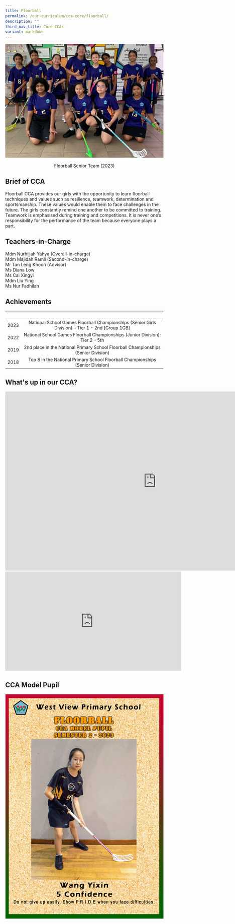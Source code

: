 ```yaml
---
title: Floorball
permalink: /our-curriculum/cca-core/floorball/
description: ""
third_nav_title: Core CCAs
variant: markdown
---
```

![](/images/Core%20CCAs/floorball_senior_team_2023.PNG)
 
<p style="text-align:center;">Floorball Senior Team (2023)
</p>

Brief of CCA
------------

Floorball CCA provides our girls with the opportunity to learn floorball techniques and values such as resilience, teamwork, determination and sportsmanship. These values would enable them to face challenges in the future. The girls constantly remind one another to be committed to training. Teamwork is emphasised during training and competitions. It is never one’s responsibility for the performance of the team because everyone plays a part.

Teachers-in-Charge
------------------

Mdm Nurhijjah Yahya (Overall-in-charge)<br>
Mdm Majidah Ramli (Second-in-charge)<br>
Mr Tan Leng Khoon (Advisor)<br>
Ms Diana Low<br>
Ms Cai Xingyi<br>
Mdm Liu Ying<br>
Ms Nur Fadhilah<br>

Achievements
------------

|&nbsp;|&nbsp;|
|:---:|:---:|
|2023|National School Games Floorball Championships (Senior Girls Division) – Tier 1 - 2nd [Group 1GB]|
|2022|National School Games Floorball Championships (Junior Division): Tier 2 – 5th|
|2019|2nd place in the National Primary School Floorball Championships (Senior Division)|
|2018|Top 8 in the National Primary School Floorball Championships (Senior Division)|

What's up in our CCA?
---------------------

<iframe allowfullscreen="true" height="569" width="960" frameborder="0" src="https://docs.google.com/presentation/d/e/2PACX-1vSw1YWWh4a6wXv7VPBxRk-G0ZGPS4KKj0RnJGKN9UYiWtpCwDY_VqJQvmXGZosAGu3KmqVwOUbacUJ-/embed?start=false&amp;loop=true&amp;delayms=3000"></iframe>
<br>
<iframe allowfullscreen="" allow="accelerometer; autoplay; clipboard-write; encrypted-media; gyroscope; picture-in-picture; web-share" frameborder="0" title="YouTube video player" src="https://www.youtube.com/embed/Fbslib-8i9c" height="315" width="560"></iframe>

CCA Model Pupil
---------------

![floorball](/images/Core%20CCAs/floorball.png)